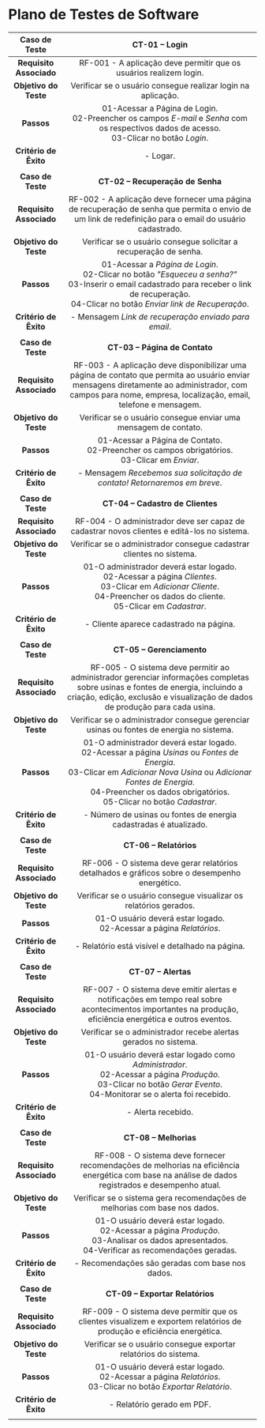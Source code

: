 # Plano de Testes de Software

| **Caso de Teste** | **CT-01 – Login** |
|:---:	|:---:	|
| **Requisito Associado** | RF-001 - A aplicação deve permitir que os usuários realizem login. |
| **Objetivo do Teste** | Verificar se o usuário consegue realizar login na aplicação. |
| **Passos** | 01-Acessar a Página de Login. <br> 02-Preencher os campos _E-mail_ e _Senha_ com os respectivos dados de acesso. <br> 03-Clicar no botão _Login_. |
| **Critério de Êxito** | - Logar. |
|  	|  	|
| **Caso de Teste** | **CT-02 – Recuperação de Senha** |
| **Requisito Associado** | RF-002 - A aplicação deve fornecer uma página de recuperação de senha que permita o envio de um link de redefinição para o email do usuário cadastrado. |
| **Objetivo do Teste** | Verificar se o usuário consegue solicitar a recuperação de senha. |
| **Passos** | 01-Acessar a _Página de Login_. <br> 02-Clicar no botão _"Esqueceu a senha?"_ <br> 03-Inserir o email cadastrado para receber o link de recuperação. <br> 04-Clicar no botão _Enviar link de Recuperação_. |
| **Critério de Êxito** | - Mensagem _Link de recuperação enviado para email_. |
|  	|  	|
| **Caso de Teste** | **CT-03 – Página de Contato** |
| **Requisito Associado** | RF-003 - A aplicação deve disponibilizar uma página de contato que permita ao usuário enviar mensagens diretamente ao administrador, com campos para nome, empresa, localização, email, telefone e mensagem. |
| **Objetivo do Teste** | Verificar se o usuário consegue enviar uma mensagem de contato. |
| **Passos** | 01-Acessar a Página de Contato. <br> 02-Preencher os campos obrigatórios. <br> 03-Clicar em _Enviar_. |
| **Critério de Êxito** | - Mensagem _Recebemos sua solicitação de contato! Retornaremos em breve_. |
|  	|  	|
| **Caso de Teste** | **CT-04 – Cadastro de Clientes** |
| **Requisito Associado** | RF-004 - O administrador deve ser capaz de cadastrar novos clientes e editá-los no sistema. |
| **Objetivo do Teste** | Verificar se o administrador consegue cadastrar clientes no sistema. |
| **Passos** | 01-O administrador deverá estar logado. <br> 02-Acessar a página _Clientes_. <br> 03-Clicar em _Adicionar Cliente_. <br> 04-Preencher os dados do cliente. <br> 05-Clicar em _Cadastrar_. |
| **Critério de Êxito** | - Cliente aparece cadastrado na página. |
|  	|  	|
| **Caso de Teste** | **CT-05 – Gerenciamento** |
| **Requisito Associado** | RF-005 - O sistema deve permitir ao administrador gerenciar informações completas sobre usinas e fontes de energia, incluindo a criação, edição, exclusão e visualização de dados de produção para cada usina. |
| **Objetivo do Teste** | Verificar se o administrador consegue gerenciar usinas ou fontes de energia no sistema. |
| **Passos** | 01-O administrador deverá estar logado. <br> 02-Acessar a página _Usinas_ ou _Fontes de Energia_. <br> 03-Clicar em _Adicionar Nova Usina_ ou _Adicionar Fontes de Energia_. <br> 04-Preencher os dados obrigatórios. <br> 05-Clicar no botão _Cadastrar_. |
| **Critério de Êxito** | - Número de usinas ou fontes de energia cadastradas é atualizado. |
|  	|  	|
| **Caso de Teste** | **CT-06 – Relatórios** |
| **Requisito Associado** | RF-006 - O sistema deve gerar relatórios detalhados e gráficos sobre o desempenho energético. |
| **Objetivo do Teste** | Verificar se o usuário consegue visualizar os relatórios gerados. |
| **Passos** | 01-O usuário deverá estar logado. <br> 02-Acessar a página _Relatórios_. |
| **Critério de Êxito** | - Relatório está visível e detalhado na página. |
|  	|  	|
| **Caso de Teste** | **CT-07 – Alertas** |
| **Requisito Associado** | RF-007 - O sistema deve emitir alertas e notificações em tempo real sobre acontecimentos importantes na produção, eficiência energética e outros eventos. |
| **Objetivo do Teste** | Verificar se o administrador recebe alertas gerados no sistema. |
| **Passos** | 01-O usuário deverá estar logado como _Administrador_. <br> 02-Acessar a página _Produção_. <br> 03-Clicar no botão _Gerar Evento_. <br> 04-Monitorar se o alerta foi recebido. |
| **Critério de Êxito** | - Alerta recebido. |
|  	|  	|
| **Caso de Teste** | **CT-08 – Melhorias** |
| **Requisito Associado** | RF-008 - O sistema deve fornecer recomendações de melhorias na eficiência energética com base na análise de dados registrados e desempenho atual. |
| **Objetivo do Teste** | Verificar se o sistema gera recomendações de melhorias com base nos dados. |
| **Passos** | 01-O usuário deverá estar logado. <br> 02-Acessar a página _Produção_. <br> 03-Analisar os dados apresentados. <br> 04-Verificar as recomendações geradas. |
| **Critério de Êxito** | - Recomendações são geradas com base nos dados. |
|  	|  	|
| **Caso de Teste** | **CT-09 – Exportar Relatórios** |
| **Requisito Associado** | RF-009 - O sistema deve permitir que os clientes visualizem e exportem relatórios de produção e eficiência energética. |
| **Objetivo do Teste** | Verificar se o usuário consegue exportar relatórios do sistema. |
| **Passos** | 01-O usuário deverá estar logado. <br> 02-Acessar a página _Relatórios_. <br> 03-Clicar no botão _Exportar Relatório_. |
| **Critério de Êxito** | - Relatório gerado em PDF. |
|  	|  	|
